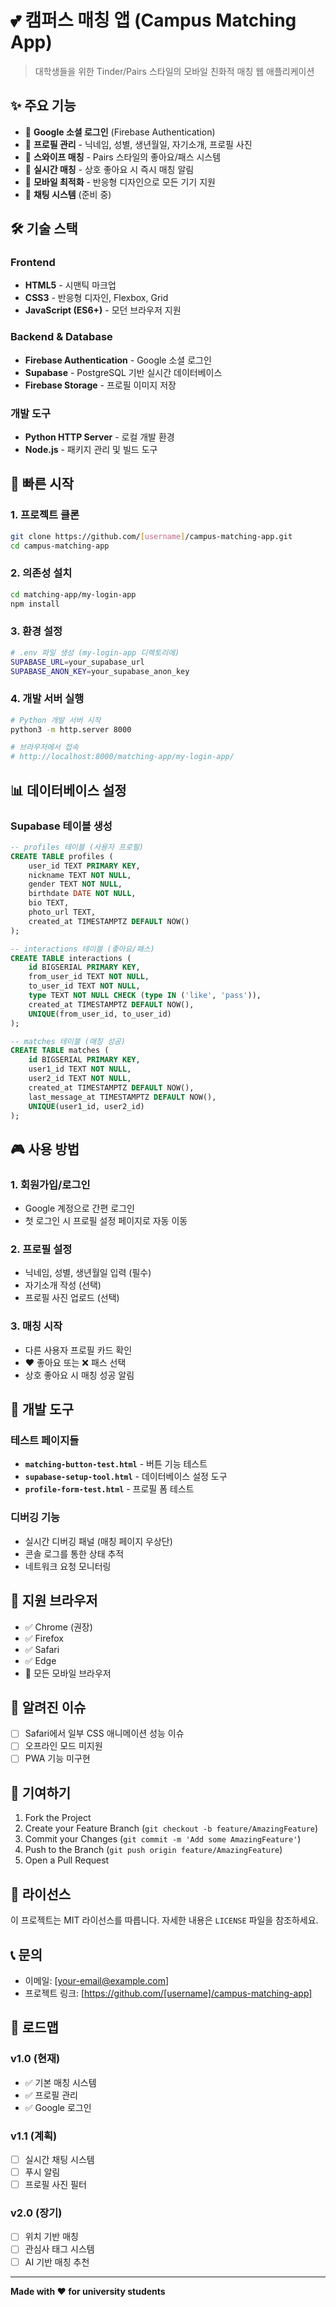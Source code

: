 # 💕 캠퍼스 매칭 앱 (Campus Matching App)

> 대학생들을 위한 Tinder/Pairs 스타일의 모바일 친화적 매칭 웹 애플리케이션

## ✨ 주요 기능

- 🔐 **Google 소셜 로그인** (Firebase Authentication)
- 👤 **프로필 관리** - 닉네임, 성별, 생년월일, 자기소개, 프로필 사진
- 💝 **스와이프 매칭** - Pairs 스타일의 좋아요/패스 시스템
- 🎯 **실시간 매칭** - 상호 좋아요 시 즉시 매칭 알림
- 📱 **모바일 최적화** - 반응형 디자인으로 모든 기기 지원
- 💬 **채팅 시스템** (준비 중)

## 🛠️ 기술 스택

### Frontend
- **HTML5** - 시맨틱 마크업
- **CSS3** - 반응형 디자인, Flexbox, Grid
- **JavaScript (ES6+)** - 모던 브라우저 지원

### Backend & Database
- **Firebase Authentication** - Google 소셜 로그인
- **Supabase** - PostgreSQL 기반 실시간 데이터베이스
- **Firebase Storage** - 프로필 이미지 저장

### 개발 도구
- **Python HTTP Server** - 로컬 개발 환경
- **Node.js** - 패키지 관리 및 빌드 도구

## 🚀 빠른 시작

### 1. 프로젝트 클론
```bash
git clone https://github.com/[username]/campus-matching-app.git
cd campus-matching-app
```

### 2. 의존성 설치
```bash
cd matching-app/my-login-app
npm install
```

### 3. 환경 설정
```bash
# .env 파일 생성 (my-login-app 디렉토리에)
SUPABASE_URL=your_supabase_url
SUPABASE_ANON_KEY=your_supabase_anon_key
```

### 4. 개발 서버 실행
```bash
# Python 개발 서버 시작
python3 -m http.server 8000

# 브라우저에서 접속
# http://localhost:8000/matching-app/my-login-app/
```

## 📊 데이터베이스 설정

### Supabase 테이블 생성
```sql
-- profiles 테이블 (사용자 프로필)
CREATE TABLE profiles (
    user_id TEXT PRIMARY KEY,
    nickname TEXT NOT NULL,
    gender TEXT NOT NULL,
    birthdate DATE NOT NULL,
    bio TEXT,
    photo_url TEXT,
    created_at TIMESTAMPTZ DEFAULT NOW()
);

-- interactions 테이블 (좋아요/패스)
CREATE TABLE interactions (
    id BIGSERIAL PRIMARY KEY,
    from_user_id TEXT NOT NULL,
    to_user_id TEXT NOT NULL,
    type TEXT NOT NULL CHECK (type IN ('like', 'pass')),
    created_at TIMESTAMPTZ DEFAULT NOW(),
    UNIQUE(from_user_id, to_user_id)
);

-- matches 테이블 (매칭 성공)
CREATE TABLE matches (
    id BIGSERIAL PRIMARY KEY,
    user1_id TEXT NOT NULL,
    user2_id TEXT NOT NULL,
    created_at TIMESTAMPTZ DEFAULT NOW(),
    last_message_at TIMESTAMPTZ DEFAULT NOW(),
    UNIQUE(user1_id, user2_id)
);
```

## 🎮 사용 방법

### 1. 회원가입/로그인
- Google 계정으로 간편 로그인
- 첫 로그인 시 프로필 설정 페이지로 자동 이동

### 2. 프로필 설정
- 닉네임, 성별, 생년월일 입력 (필수)
- 자기소개 작성 (선택)
- 프로필 사진 업로드 (선택)

### 3. 매칭 시작
- 다른 사용자 프로필 카드 확인
- ❤️ 좋아요 또는 ❌ 패스 선택
- 상호 좋아요 시 매칭 성공 알림

## 🔧 개발 도구

### 테스트 페이지들
- **`matching-button-test.html`** - 버튼 기능 테스트
- **`supabase-setup-tool.html`** - 데이터베이스 설정 도구
- **`profile-form-test.html`** - 프로필 폼 테스트

### 디버깅 기능
- 실시간 디버깅 패널 (매칭 페이지 우상단)
- 콘솔 로그를 통한 상태 추적
- 네트워크 요청 모니터링

## 📱 지원 브라우저

- ✅ Chrome (권장)
- ✅ Firefox
- ✅ Safari
- ✅ Edge
- 📱 모든 모바일 브라우저

## 🐛 알려진 이슈

- [ ] Safari에서 일부 CSS 애니메이션 성능 이슈
- [ ] 오프라인 모드 미지원
- [ ] PWA 기능 미구현

## 🤝 기여하기

1. Fork the Project
2. Create your Feature Branch (`git checkout -b feature/AmazingFeature`)
3. Commit your Changes (`git commit -m 'Add some AmazingFeature'`)
4. Push to the Branch (`git push origin feature/AmazingFeature`)
5. Open a Pull Request

## 📝 라이선스

이 프로젝트는 MIT 라이선스를 따릅니다. 자세한 내용은 `LICENSE` 파일을 참조하세요.

## 📞 문의

- 이메일: [your-email@example.com]
- 프로젝트 링크: [https://github.com/[username]/campus-matching-app]

## 🎯 로드맵

### v1.0 (현재)
- ✅ 기본 매칭 시스템
- ✅ 프로필 관리
- ✅ Google 로그인

### v1.1 (계획)
- [ ] 실시간 채팅 시스템
- [ ] 푸시 알림
- [ ] 프로필 사진 필터

### v2.0 (장기)
- [ ] 위치 기반 매칭
- [ ] 관심사 태그 시스템
- [ ] AI 기반 매칭 추천

---

**Made with ❤️ for university students**
